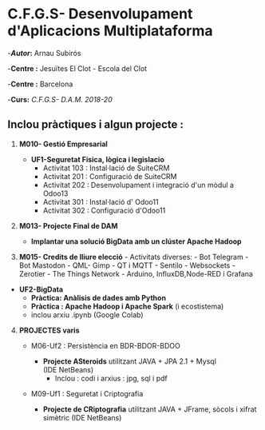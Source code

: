# C.F.G.S- Desenvolupament d'Aplicacions Multiplataforma

-**_Autor_:** Arnau Subirós

-**Centre :**  Jesuïtes El Clot - Escola del Clot

-**Centre :**  Barcelona

-**Curs:** *C.F.G.S- D.A.M. 2018-20*

## Inclou pràctiques i algun projecte :


1.  **M010- Gestió Empresarial**

     - **UF1-Seguretat Fisica, lògica i legislacio**
       - Activitat 103 : Instal·lació de SuiteCRM
       - Activitat 201 : Configuració de SuiteCRM
       - Activitat 202 : Desenvolupament i integració d'un mòdul a Odoo13
       - Activitat 301 : Instal·lació d' Odoo11
       - Activitat 302 : Configuració d'Odoo11


2.  **M013- Projecte Final de DAM**
    - **Implantar una solució BigData amb un clúster Apache Hadoop**

3.  **M015- Credits de lliure elecció**
        - Activitats diverses:
          - Bot Telegram
          - Bot Mastodon
          - QML- Gimp
          - QT i MQTT
          - Sentilo
          - Websockets
          - Zerotier
          - The Things Network
          - Arduino, InfluxDB,Node-RED i Grafana


 - **UF2-BigData**
    - **Pràctica: Anàlisis de dades amb Python**
    - **Pràctica : Apache Hadoop i Apache Spark** (i ecostistema)
     - inclou arxiu .ipynb (Google Colab)



4.  **PROJECTES varis**
    - M06-Uf2 : Persistència en BDR-BDOR-BDOO
       - **Projecte ASteroids** utilitzant JAVA + JPA 2.1 + Mysql   
          (IDE NetBeans)
          - Inclou : codi i arxius : jpg, sql i pdf

    - M09-Uf1 : Seguretat i Criptografia
      - **Projecte de CRiptografia** utilitzant JAVA + JFrame, sòcols i xifrat simètric
         (IDE NetBeans)
